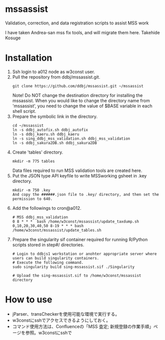 # mssassist
Validation, correction, and data registration scripts to assist MSS work

I have taken Andrea-san mss fix tools, and will migrate them here.
Takehide Kosuge

# Installation
1. Ssh login to a012 node as w3const user.
1. Pull the repository from ddbj/mssassist.git.
    ~~~
    git clone https://github.com/ddbj/mssassist.git ~/mssassist
    ~~~
    Note! Do NOT change the destination directory for installing the mssassist. When you would like to change the directory name from 'mssassist',       you need to change the value of $BASE variable in each shell script.
1. Prepare the symbolic link in the directory.
    ~~~
    cd ~/mssassist
    ln -s ddbj_autofix.sh ddbj_autofix
    ln -s ddbj_kaeru.sh ddbj_kaeru
    ln -s sing_ddbj_mss_validation.sh ddbj_mss_validation
    ln -s ddbj_sakura2DB.sh ddbj_sakura2DB
    ~~~
1. Create 'tables' directory.
    ~~~
    mkdir -m 775 tables
    ~~~
    Data files required to run MSS validation tools are created here.
1. Put the JSON type API keyfile to write MSSworking gsheet in .key directory.
   ~~~
   mkdir -m 750 .key
   And copy the ######.json file to .key/ directory, and then set the permission to 640.
   ~~~
1. Add the followings to cron@a012.
    ~~~
    # MSS ddbj_mss_validation
    0 8 * * *  bash /home/w3const/mssassist/update_taxdump.sh
    0,10,20,30,40,50 8-19 * * * bash /home/w3const/mssassist/update_tables.sh
    ~~~
1. Prepare the singularity sif container required for running R/Python scripts stored in step#/ directories.
   ~~~
   # Login to ddbjs1 workstation or anohter appropriate server where users can build singularity containers.
   # Execute the following command.
   sudo singularity build sing-mssassist.sif ./Singularity
   
   # Upload the sing-mssassist.sif to /home/w3const/mssassist directory 
   ~~~

# How to use
- jParser、transCheckerを使用可能な環境で実行する。
- w3constにsshでアクセスできるようにしておく。
- コマンド使用方法は、Confluenceの「MSS 査定; 新規登録の作業手順」ページを参照。w3constにsshで
